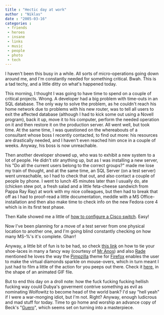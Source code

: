 ```yaml
---
title : "Hectic day at work"
author : "Niklas"
date : "2005-03-16"
categories : 
 - friends
 - heroes
 - insane
 - links
 - music
 - people
 - photo
 - tech
---
```


I haven't been this busy in a while. All sorts of micro-operations going down around me, and I'm constantly needed for something critical. Bwah. This is a tad techy, and a little ditty on what's happened today.

This morning, I thought I was going to have time to spend on a couple of critical projects. Wrong. A developer had a big problem with time-outs in an SQL database. The only way to solve the problem, as he couldn't reach his home network due to problems with his new router, was to tell all users to exit the affected database (although I had to kick some out using a Novell program), back it up, move it to his computer, perform the needed operation on it and then restore it on the production server. All went well, but took time. At the same time, I was questioned on the whereabouts of a consultant whose boss I recently contacted, to find out more: his resources are drastically needed, and I haven't even reached him once in a couple of weeks. Anyway, his boss is now unreachable.

Then another developer showed up, who was to exhibit a new system to a lot of people. He didn't stir anything up, but as I was installing a new server, his "Do all the current users belong to the correct groups?" made me lose my train of thought, and at the same time, an SQL Server (on a test server) went unreachable, so I had to check that out, and also contact a couple of people by phone. I went to lunch 45 minutes later than I usually do, ate (chicken stew pot, a fresh salad and a little feta-cheese sandwich from Pappa Ray Ray) at work with my nice colleagues, but then had to break that off as I had to proof-read a little documentation, meddle with a MS Office-installation and then also make time to check info on the new Fedora core 4 which is in its first test phase.

Then Kalle showed me a little of [how to configure a Cisco switch](http://www.flickr.com/photos/pivic/6663034). Easy!

Now I've been planning for a move of a test server from one physical location to another one, and I'm going blind constantly checking on how many MS-%'s it's complete. Gharr!

Anyway, a little bit of fun is to be had, so check [this link](http://www.fieggen.com/shoelace/lacingmethods.htm) on how to tie your shoe-laces in many a fancy way (courtesy of [Mr Anos](http://www.flickr.com/photos/pivic/6510771)) and also [Rade](http://www.flickr.com/photos/pivic/6649479) mentioned he loves the way the [Pimpzilla](http://people.zeelandnet.nl/marco/pimpzilla) theme for [Firefox](http://www.mozilla.org/products/firefox/start) enables the user to make the virtual diamonds sparkle on mouse-overs, which in turn meant I just had to film a little of the action for you peeps out there. Check it [here](https://niklasblog.com/wp-content/2005-03-16-bling.gif), in the shape of an animated GIF file.

But to end this day on a droll note: how the fuck fucking fucking hellish fucking way could Dubya's goverment contrive something as evil as nominating Wolfowitz to become head of the world bank? I'd say "hell yeah" if I were a war-monging idiot, but I'm not. Right? Anyway, enough ludicrous and mad stuff for today. Time to go home and worship an advance copy of Beck's "[Guero](http://www.beck.com/diskobox/index.php)", which seems set on turning into a masterpiece.
